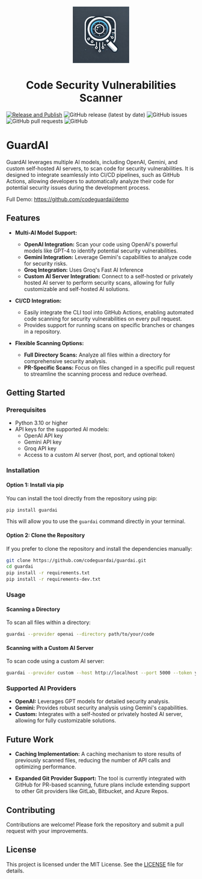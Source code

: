 <p align="center"><img src="https://raw.githubusercontent.com/codeguardai/guardai/main/logo.png" width="150" ><br><h1 align="center">Code Security Vulnerabilities Scanner</h1></p>

[![Release and Publish](https://github.com/codeguardai/guardai/actions/workflows/release-publish.yml/badge.svg)](https://github.com/codeguardai/guardai/actions/workflows/release-publish.yml)
![GitHub release (latest by date)](https://img.shields.io/github/v/release/codeguardai/guardai)
![GitHub issues](https://img.shields.io/github/issues/codeguardai/guardai)
![GitHub pull requests](https://img.shields.io/github/issues-pr/codeguardai/guardai)
![GitHub](https://img.shields.io/github/license/codeguardai/guardai)

# GuardAI

GuardAI leverages multiple AI models, including OpenAI, Gemini, and custom self-hosted AI servers, to scan code for security vulnerabilities. It is designed to integrate seamlessly into CI/CD pipelines, such as GitHub Actions, allowing developers to automatically analyze their code for potential security issues during the development process.

Full Demo: https://github.com/codeguardai/demo

## Features

- **Multi-AI Model Support:**

  - **OpenAI Integration:** Scan your code using OpenAI's powerful models like GPT-4 to identify potential security vulnerabilities.
  - **Gemini Integration:** Leverage Gemini's capabilities to analyze code for security risks.
  - **Groq Integration:** Uses Groq's Fast AI Inference
  - **Custom AI Server Integration:** Connect to a self-hosted or privately hosted AI server to perform security scans, allowing for fully customizable and self-hosted AI solutions.

- **CI/CD Integration:**

  - Easily integrate the CLI tool into GitHub Actions, enabling automated code scanning for security vulnerabilities on every pull request.
  - Provides support for running scans on specific branches or changes in a repository.

- **Flexible Scanning Options:**
  - **Full Directory Scans:** Analyze all files within a directory for comprehensive security analysis.
  - **PR-Specific Scans:** Focus on files changed in a specific pull request to streamline the scanning process and reduce overhead.

## Getting Started

### Prerequisites

- Python 3.10 or higher
- API keys for the supported AI models:
  - OpenAI API key
  - Gemini API key
  - Groq API key
  - Access to a custom AI server (host, port, and optional token)

### Installation

#### Option 1: Install via pip

You can install the tool directly from the repository using pip:

```bash
pip install guardai
```

This will allow you to use the `guardai` command directly in your terminal.

#### Option 2: Clone the Repository

If you prefer to clone the repository and install the dependencies manually:

```bash
git clone https://github.com/codeguardai/guardai.git
cd guardai
pip install -r requirements.txt
pip install -r requirements-dev.txt
```

### Usage

#### Scanning a Directory

To scan all files within a directory:

```bash
guardai --provider openai --directory path/to/your/code
```

#### Scanning with a Custom AI Server

To scan code using a custom AI server:

```bash
guardai --provider custom --host http://localhost --port 5000 --token your_token --directory path/to/your/code
```

### Supported AI Providers

- **OpenAI:** Leverages GPT models for detailed security analysis.
- **Gemini:** Provides robust security analysis using Gemini's capabilities.
- **Custom:** Integrates with a self-hosted or privately hosted AI server, allowing for fully customizable solutions.

## Future Work

- **Caching Implementation:** A caching mechanism to store results of previously scanned files, reducing the number of API calls and optimizing performance.

- **Expanded Git Provider Support:** The tool is currently integrated with GitHub for PR-based scanning, future plans include extending support to other Git providers like GitLab, Bitbucket, and Azure Repos.

## Contributing

Contributions are welcome! Please fork the repository and submit a pull request with your improvements.

## License

This project is licensed under the MIT License. See the [LICENSE](LICENSE) file for details.
